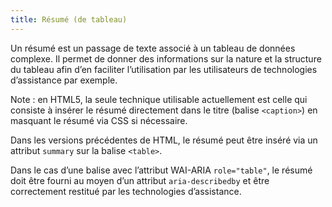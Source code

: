 ```yaml
---
title: Résumé (de tableau)
---
```


Un résumé est un passage de texte associé à un tableau de données complexe. Il permet de donner des informations sur la nature et la structure du tableau afin d’en faciliter l’utilisation par les utilisateurs de technologies d’assistance par exemple.

Note : en HTML5, la seule technique utilisable actuellement est celle qui consiste à insérer le résumé directement dans le titre (balise `<caption>`) en masquant le résumé via CSS si nécessaire.

Dans les versions précédentes de HTML, le résumé peut être inséré via un attribut `summary` sur la balise `<table>`.

Dans le cas d’une balise avec l’attribut WAI-ARIA `role="table"`, le résumé doit être fourni au moyen d’un attribut `aria-describedby` et être correctement restitué par les technologies d’assistance.
